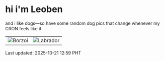 # hi i'm Leoben

and i like dogs—so have some random dog pics that change whenever my CRON feels like it

|  |  |
|--------|----------|
| ![Borzoi](https://random-dog-vercel.vercel.app/api/random-borzoi?v=1761022763) | ![Labrador](https://random-dog-vercel.vercel.app/api/random-labrador?v=1761022763) |

Last updated: 2025-10-21 12:59 PHT
